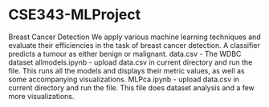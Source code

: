 # CSE343-MLProject
Breast Cancer Detection
We apply various machine learning techniques and evaluate their efficiencies in the task of breast cancer detection.
A classifier predicts a tumour as either benign or malignant.
data.csv - The WDBC dataset
allmodels.ipynb - upload data.csv in current directory and run the file. This runs all the models and displays their metric values, as well as some accompanying visualizations.
MLPca.ipynb - upload data.csv in current directory and run the file. This file does dataset analysis and a few more visualizations.
